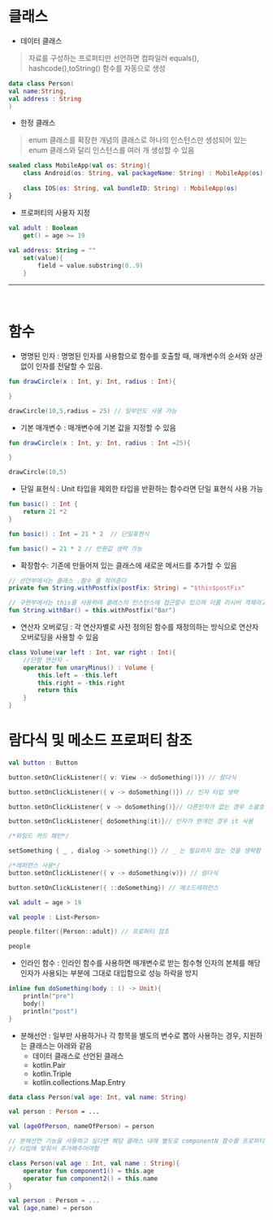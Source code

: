 # 클래스

- 데이터 클래스

> 자료를 구성하는 프로퍼티만 선언하면 컴파일러 equals(), hashcode(),toString() 함수를 자동으로 생성

```kotlin
data class Person(
val name:String,
val address : String
)
```

- 한정 클래스

> enum 클래스를 확장한 개념의 클래스로 하나의 인스턴스만 생성되어 있는 enum 클래스와 달리 인스턴스를 여러 개 생성할 수 있음

```kotlin
sealed class MobileApp(val os: String){
    class Android(os: String, val packageName: String) : MobileApp(os)
    
    class IOS(os: String, val bundleID: String) : MobileApp(os)
}
```

- 프로퍼티의 사용자 지정

```kotlin
val adult : Boolean 
    get() = age >= 19
    
val address: String = ""
    set(value){
        field = value.substring(0..9)
    }
```
---

<br>

# 함수 

- 명명된 인자 : 명명된 인자를 사용함으로 함수를 호출할 때, 매개변수의 순서와 상관없이 인자를 전달할 수 있음.

```kotlin
fun drawCircle(x : Int, y: Int, radius : Int){

}

drawCircle(10,5,radius = 25) // 일부만도 사용 가능
```

- 기본 매개변수 : 매개변수에 기본 값을 지정할 수 있음

```kotlin
fun drawCircle(x : Int, y: Int, radius : Int =25){

}

drawCircle(10,5)
```

- 단일 표현식 : Unit 타입을 제외한 타입을 반환하는 함수라면 단일 표현식 사용 가능

```kotlin
fun basic() : Int {
    return 21 *2
}

fun basic() : Int = 21 * 2  // 단일표현식

fun basic() = 21 * 2 // 반환값 생략 가능
```

- 확장함수: 기존에 만들어져 있는 클래스에 새로운 메서드를 추가할 수 있음

```kotlin
// 선언부에서는 클래스 .함수 를 적어준다
private fun String.withPostfix(postFix: String) = "$this$postFix"

// 구현부에서는 this를 사용하여 클래스의 인스턴스에 접근할수 있으며 이를 리시버 객체라고함
fun String.withBar() = this.withPostfix("Bar")
```

- 연산자 오버로딩 : 각 연산자별로 사전 정의된 함수를 재정의하는 방식으로 연산자 오버로딩을 사용할 수 있음

```kotlin
class Volume(var left : Int, var right : Int){
    //단항 연산자 -
    operator fun unaryMinus() : Volume {
        this.left = -this.left
        this.right = -this.right
        return this
    }
}
```

# 람다식 및 메소드 프로퍼티 참조

```kotlin
val button : Button

button.setOnClickListener({ v: View -> doSomething()}) // 람다식

button.setOnClickListener({ v -> doSomething()}) // 인자 타입 생략

button.setOnClickListener{ v -> doSomething()}// 다른인자가 없는 경우 소괄호 생략

button.setOnClickListener{ doSomething(it)}// 인자가 한개인 경우 it 사용

/*와일드 카드 패턴*/

setSomething { _ , dialog -> something()} // _ 는 필요하지 않는 것을 생략함

/*레퍼런스 사용*/
button.setOnClickListener({ v -> doSomething(v)}) // 람다식

button.setOnClickListener({ ::doSomething}) // 메소드레퍼런스

val adult = age > 19

val people : List<Person> 

people.filter({Person::adult}) // 프로퍼티 참조

people
```

- 인라인 함수 : 인라인 함수를 사용하면 매개변수로 받는 함수형 인자의 본체를 해당 인자가 사용되는 부분에 그대로 대입함으로 성능 하락을 방지

```kotlin
inline fun doSomething(body : () -> Unit){
    println("pre")
    body()
    println("post")
}
```

- 분해선언 : 일부만 사용하거나 각 항목을 별도의 변수로 뽑아 사용하는 경우, 지원하는 클래스는 아래와 같음
    - 데이터 클래스로 선언된 클래스
    - kotlin.Pair
    - kotlin.Triple
    - kotlin.collections.Map.Entry

```kotlin
data class Person(val age: Int, val name: String)

val person : Person = ...

val (ageOfPerson, nameOfPerson) = person

// 분해선언 기능을 사용하고 싶다면 해당 클래스 내에 별도로 componentN 함수를 프로퍼티 선언 순서 및
// 타입에 맞춰서 추가해주어야함

class Person(val age : Int, val name : String){
    operator fun component1() = this.age
    operator fun component2() = this.name
}

val person : Person = ...
val (age,name) = person
```

